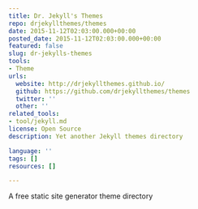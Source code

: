 ```yaml
---
title: Dr. Jekyll's Themes
repo: drjekyllthemes/themes
date: 2015-11-12T02:03:00.000+00:00
posted_date: 2015-11-12T02:03:00.000+00:00
featured: false
slug: dr-jekylls-themes
tools:
- Theme
urls:
  website: http://drjekyllthemes.github.io/
  github: https://github.com/drjekyllthemes/themes
  twitter: ''
  other: ''
related_tools:
- tool/jekyll.md
license: Open Source
description: Yet another Jekyll themes directory

language: ''
tags: []
resources: []

---
```

A free static site generator theme directory
